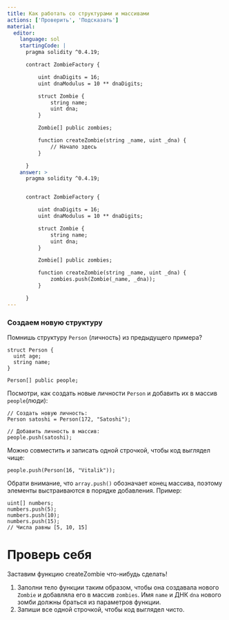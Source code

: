 ```yaml
---
title: Как работать со структурами и массивами
actions: ['Проверить', 'Подсказать']
material:
  editor:
    language: sol
    startingCode: |
      pragma solidity ^0.4.19;

      contract ZombieFactory {

          uint dnaDigits = 16;
          uint dnaModulus = 10 ** dnaDigits;

          struct Zombie {
              string name;
              uint dna;
          }

          Zombie[] public zombies;

          function createZombie(string _name, uint _dna) {
              // Начало здесь
          }

      }
    answer: >
      pragma solidity ^0.4.19;


      contract ZombieFactory {

          uint dnaDigits = 16;
          uint dnaModulus = 10 ** dnaDigits;

          struct Zombie {
              string name;
              uint dna;
          }

          Zombie[] public zombies;

          function createZombie(string _name, uint _dna) {
              zombies.push(Zombie(_name, _dna));
          }

      }
---
```


### Создаем новую структуру

Помнишь структуру `Person` (личность) из предыдущего примера?

```
struct Person {
  uint age;
  string name;
}

Person[] public people;
```

Посмотри, как создать новые личности `Person` и добавить их в массив `people`(люди):

```
// Создать новую личность:
Person satoshi = Person(172, "Satoshi");

// Добавить личность в массив:
people.push(satoshi);
```

Можно совместить и записать одной строчкой, чтобы код выглядел чище:

```
people.push(Person(16, "Vitalik"));
```

Обрати внимание, что `array.push()` обозначает конец массива, поэтому элементы выстраиваются в порядке добавления. Пример:

```
uint[] numbers;
numbers.push(5);
numbers.push(10);
numbers.push(15);
// Числа равны [5, 10, 15]
```

# Проверь себя

Заставим функцию createZombie что-нибудь сделать!

1. Заполни тело функции таким образом, чтобы она создавала нового `Zombie` и добавляла его в массив `zombies`. Имя `name` и ДНК `dna` нового зомби должны браться из параметров функции.
2. Запиши все одной строчкой, чтобы код выглядел чисто.
